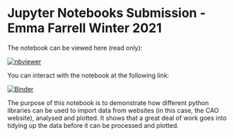 # Jupyter Notebooks Submission - Emma Farrell Winter 2021

The notebook can be viewed here (read only):

[![nbviewer](https://raw.githubusercontent.com/jupyter/design/master/logos/Badges/nbviewer_badge.svg)](https://nbviewer.jupyter.org/github/ByketPoe/efarrellFoDA2021submission/blob/main/pyplot.ipynb)

You can interact with the notebook at the following link:

[![Binder](https://mybinder.org/badge_logo.svg)](https://mybinder.org/v2/gh/ByketPoe/efarrellFoDA2021submission.git/HEAD?labpath=pyplot.ipynb)

The purpose of this notebook is to demonstrate how different python libraries can be used to import data from websites (in this case, the CAO website), analysed and plotted. It shows that a great deal of work goes into tidying up the data before it can be processed and plotted. 